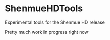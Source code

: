 # ShenmueHDTools
Experimental tools for the Shenmue HD release

Pretty much work in progress right now
